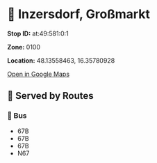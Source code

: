 # 🚉 Inzersdorf, Großmarkt


**Stop ID:** at:49:581:0:1

**Zone:** 0100

**Location:** 48.13558463, 16.35780928

[Open in Google Maps](https://www.google.com/maps?q=48.13558463,16.35780928)

## 🚆 Served by Routes

### 🚌 Bus
- 67B
- 67B
- 67B
- N67
